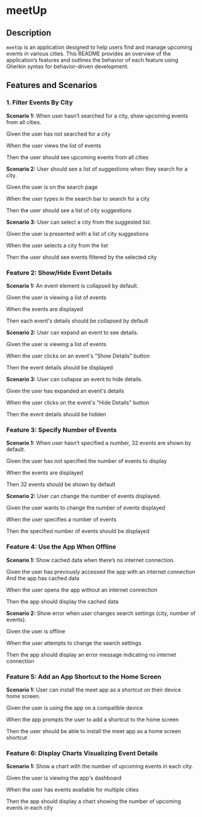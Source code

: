 # meetUp

## Description
`meetUp` is an application designed to help users find and manage upcoming events in various cities. This README provides an overview of the application’s features and outlines the behavior of each feature using Gherkin syntax for behavior-driven development.

## Features and Scenarios

### 1. Filter Events By City

**Scenario 1:** When user hasn’t searched for a city, show upcoming events from all cities.

Given the user has not searched for a city

When the user views the list of events

Then the user should see upcoming events from all cities

**Scenario 2:** User should see a list of suggestions when they search for a city.

Given the user is on the search page

When the user types in the search bar to search for a city

Then the user should see a list of city suggestions

**Scenario 3:** User can select a city from the suggested list.

Given the user is presented with a list of city suggestions

When the user selects a city from the list

Then the user should see events filtered by the selected city


### Feature 2: Show/Hide Event Details

**Scenario 1:** An event element is collapsed by default.

Given the user is viewing a list of events

When the events are displayed

Then each event's details should be collapsed by default

**Scenario 2:** User can expand an event to see details.

Given the user is viewing a list of events

When the user clicks on an event's "Show Details" button

Then the event details should be displayed

**Scenario 3:** User can collapse an event to hide details.

Given the user has expanded an event's details

When the user clicks on the event's "Hide Details" button

Then the event details should be hidden

### Feature 3: Specify Number of Events

**Scenario 1:** When user hasn’t specified a number, 32 events are shown by default.

Given the user has not specified the number of events to display

When the events are displayed

Then 32 events should be shown by default

**Scenario 2:** User can change the number of events displayed.

Given the user wants to change the number of events displayed

When the user specifies a number of events

Then the specified number of events should be displayed

### Feature 4: Use the App When Offline

**Scenario 1:** Show cached data when there’s no internet connection.

Given the user has previously accessed the app with an internet connection
And the app has cached data

When the user opens the app without an internet connection

Then the app should display the cached data

**Scenario 2:** Show error when user changes search settings (city, number of events).

Given the user is offline

When the user attempts to change the search settings

Then the app should display an error message indicating no internet connection


### Feature 5: Add an App Shortcut to the Home Screen

**Scenario 1:** User can install the meet app as a shortcut on their device home screen.

Given the user is using the app on a compatible device

When the app prompts the user to add a shortcut to the home screen

Then the user should be able to install the meet app as a home screen shortcut

### Feature 6: Display Charts Visualizing Event Details

**Scenario 1:** Show a chart with the number of upcoming events in each city.

Given the user is viewing the app's dashboard

When the user has events available for multiple cities

Then the app should display a chart showing the number of upcoming events in each city
